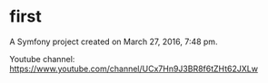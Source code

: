 first
=====

A Symfony project created on March 27, 2016, 7:48 pm.

Youtube channel: https://www.youtube.com/channel/UCx7Hn9J3BR8f6tZHt62JXLw